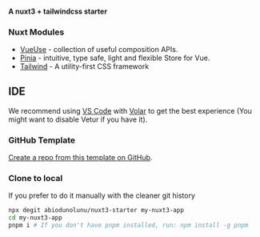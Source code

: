 #### A nuxt3 + tailwindcss starter
### Nuxt Modules

- [VueUse](https://github.com/vueuse/vueuse) - collection of useful composition APIs.
- [Pinia](https://pinia.esm.dev/) - intuitive, type safe, light and flexible Store for Vue.
- [Tailwind](https://tailwindcss.com/) - A utility-first CSS framework

## IDE

We recommend using [VS Code](https://code.visualstudio.com/) with [Volar](https://github.com/johnsoncodehk/volar) to get the best experience (You might want to disable Vetur if you have it).

### GitHub Template

[Create a repo from this template on GitHub](https://github.com/abiodunolunu/nuxt3-starter/generate).

### Clone to local
If you prefer to do it manually with the cleaner git history

```bash
npx degit abiodunolunu/nuxt3-starter my-nuxt3-app
cd my-nuxt3-app
pnpm i # If you don't have pnpm installed, run: npm install -g pnpm
```
